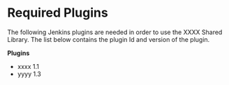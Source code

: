 # Required Plugins

The following Jenkins plugins are needed in order to use the XXXX Shared Library.
The list below contains the plugin Id and version of the plugin.

**Plugins**

- xxxx 1.1
- yyyy 1.3
